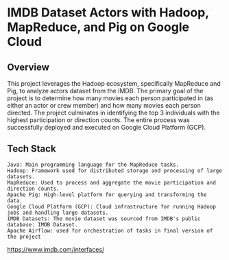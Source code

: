 # IMDB Dataset Actors with Hadoop, MapReduce, and Pig on Google Cloud
## Overview

This project leverages the Hadoop ecosystem, specifically MapReduce and Pig, to analyze actors dataset from the IMDB. The primary goal of the project is to determine how many movies each person participated in (as either an actor or crew member) and how many movies each person directed. The project culminates in identifying the top 3 individuals with the highest participation or direction counts. The entire process was successfully deployed and executed on Google Cloud Platform (GCP).
## Tech Stack

    Java: Main programming language for the MapReduce tasks.
    Hadoop: Framework used for distributed storage and processing of large datasets.
    MapReduce: Used to process and aggregate the movie participation and direction counts.
    Apache Pig: High-level platform for querying and transforming the data.
    Google Cloud Platform (GCP): Cloud infrastructure for running Hadoop jobs and handling large datasets.
    IMDB Datasets: The movie dataset was sourced from IMDB's public database: IMDB Dataset.
    Apache Airflow: used for orchestration of tasks in final version of the project
https://www.imdb.com/interfaces/
